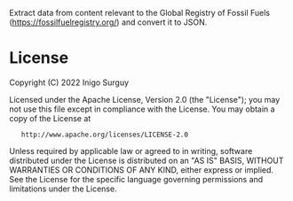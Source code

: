 Extract data from content relevant to the Global Registry of Fossil Fuels (https://fossilfuelregistry.org/) and convert it to JSON.

# License

Copyright (C) 2022 Inigo Surguy

Licensed under the Apache License, Version 2.0 (the "License");
you may not use this file except in compliance with the License.
You may obtain a copy of the License at

       http://www.apache.org/licenses/LICENSE-2.0

Unless required by applicable law or agreed to in writing, software
distributed under the License is distributed on an "AS IS" BASIS,
WITHOUT WARRANTIES OR CONDITIONS OF ANY KIND, either express or implied.
See the License for the specific language governing permissions and
limitations under the License.

